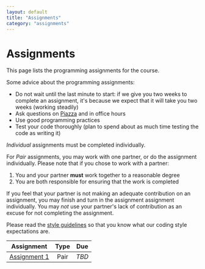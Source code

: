 ```yaml
---
layout: default
title: "Assignments"
category: "assignments"
---
```


# Assignments

This page lists the programming assignments for the course.

Some advice about the programming assignments:

* Do not wait until the last minute to start: if we give you two weeks to complete an assignment, it's because we expect that it will take you two weeks (working steadily)
* Ask questions on [Piazza](https://piazza.com/jhu/fall2022/601229) and in office hours
* Use good programming practices
* Test your code thoroughly (plan to spend about as much time testing the code as writing it)

*Individual* assignments must be completed individually.

For *Pair* assignments, you may work with one partner, or do the assignment individually.
Please note that if you chose to work with a partner:

1. You and your partner **must** work together to a reasonable degree
2. You are both responsible for ensuring that the work is completed

If you feel that your partner is not making an adequate contribution on an
assignment, you may finish and turn in the assignment assignment individually.
You may *not* use your partner's lack of contribution as an excuse for not
completing the assignment.

Please read the [style guidelines](assign/style.html) so that you know what our coding style expectations are.

Assignment | Type | Due
---------- | :--: | ---
[Assignment 1](assign/assign01.html) | Pair | *TBD*
